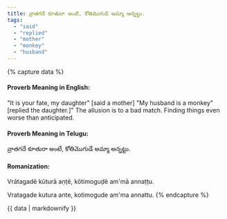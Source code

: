 ```yaml
---
title: వ్రాతగదే కూతురా అంటే, కోతిమొగుడే అమ్మా అన్నట్టు.
tags:
  - "said"
  - "replied"
  - "mother"
  - "monkey"
  - "husband"
---
```


{% capture data %}
#### Proverb Meaning in English:
"It is your fate, my daughter" [said a mother] "My husband is a monkey" [replied the daughter.]"
The allusion is to a bad match.
Finding things even worse than anticipated.

#### Proverb Meaning in Telugu:
వ్రాతగదే కూతురా అంటే, కోతిమొగుడే అమ్మా అన్నట్టు.

#### Romanization:
Vrātagadē kūturā aṇṭē, kōtimoguḍē am'mā annaṭṭu.

Vratagade kutura ante, kotimogude am'ma annattu.
{% endcapture %}

{{ data | markdownify }}

